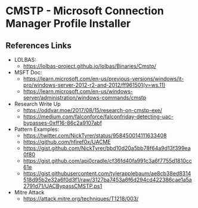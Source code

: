 # CMSTP - Microsoft Connection Manager Profile Installer


## References Links
- LOLBAS: 
  - https://lolbas-project.github.io/lolbas/Binaries/Cmstp/
- MSFT Doc: 
  - https://learn.microsoft.com/en-us/previous-versions/windows/it-pro/windows-server-2012-r2-and-2012/ff961501(v=ws.11)
  - https://learn.microsoft.com/en-us/windows-server/administration/windows-commands/cmstp
- Research Write Up
  - https://oddvar.moe/2017/08/15/research-on-cmstp-exe/
  - https://medium.com/falconforce/falconfriday-detecting-uac-bypasses-0xff16-86c2a9107abf
- Pattern Examples:  
  - https://twitter.com/NickTyrer/status/958450014111633408
  - https://github.com/hfiref0x/UACME
  - https://gist.github.com/NickTyrer/bbd10d20a5bb78f64a9d13f399ea0f80
  - https://gist.github.com/api0cradle/cf36fd40fa991c3a6f7755d1810cc61e
  - https://gist.githubusercontent.com/tylerapplebaum/ae8cb38ed8314518d95b2e32a6f0d3f1/raw/3127ba7453a6f6d294cd422386cae1a5a2791d71/UACBypassCMSTP.ps1
- Mitre Attack
  - https://attack.mitre.org/techniques/T1218/003/

